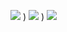 

![](https://encrypted-tbn0.gstatic.com/images?q=tbn:ANd9GcR4ZTDbtbms513vzsqUMvKxqVdynQy4JkDCGg&usqp=CAU)
)
![](https://i0.wp.com/theresponsivei.com/wp-content/uploads/2015/10/giphy.gif?resize=500%2C500&ssl=1)
)
![](https://images.uncyc.org/pt/c/c7/Distraction_Dance.gif)
